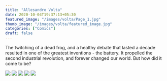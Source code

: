 ```yaml
---
title: "Allesandro Volta"
date: 2020-10-04T19:37:13+05:30
featured_image: "/images/volta/Page_1.jpg"
thumb_image: "/images/volta/featured_image.jpg"
categories: ["Comics"]
draft: false
---
```


The twitching of a dead frog, and a healthy debate that lasted a decade resulted in one of the greatest inventions - the battery. It propelled the second industrial revolution, and forever changed our world. But how did it come to be? 

![](/images/volta/Page_1.jpg)
![](/images/volta/Page_2.jpg)
![](/images/volta/Page_3.jpg)
![](/images/volta/Page_4.jpg)
![](/images/volta/Page_5.jpg)